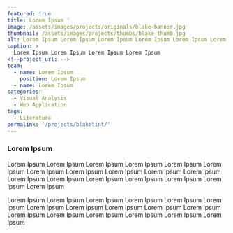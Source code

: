 ```yaml
---
featured: true
title: Lorem Ipsum '
image: /assets/images/projects/originals/blake-banner.jpg
thumbnail: /assets/images/projects/thumbs/blake-thumb.jpg
alt: Lorem Ipsum Lorem Ipsum Lorem Ipsum Lorem Ipsum Lorem Ipsum Lorem Ipsum Lorem Ipsum Lorem Ipsum Lorem Ipsum Lorem Ipsum 
caption: >
  Lorem Ipsum Lorem Ipsum Lorem Ipsum Lorem Ipsum 
<!--project_url: -->
team:
  - name: Lorem Ipsum 
    position: Lorem Ipsum 
  - name: Lorem Ipsum 
categories:
  - Visual Analysis
  - Web Application
tags:
  - Literature
permalink: '/projects/blaketint/'
---
```


### Lorem Ipsum 

Lorem Ipsum Lorem Ipsum Lorem Ipsum Lorem Ipsum Lorem Ipsum Lorem Ipsum Lorem Ipsum Lorem Ipsum Lorem Ipsum Lorem Ipsum Lorem Ipsum Lorem Ipsum Lorem Ipsum Lorem Ipsum Lorem Ipsum Lorem Ipsum Lorem Ipsum Lorem Ipsum 

Lorem Ipsum Lorem Ipsum Lorem Ipsum Lorem Ipsum Lorem Ipsum Lorem Ipsum Lorem Ipsum Lorem Ipsum Lorem Ipsum Lorem Ipsum Lorem Ipsum Lorem Ipsum Lorem Ipsum Lorem Ipsum Lorem Ipsum Lorem Ipsum Lorem Ipsum 